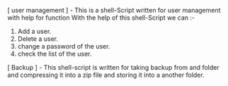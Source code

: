  [ user management ] -
This is a shell-Script written for user management with help for function
With the help of this shell-Script we can :-
1. Add a user.
2. Delete a user.
3. change a password of the user.
4. check the list of the user.


 [ Backup ] -
This shell-script is written for taking backup from and folder and compressing it 
into a zip file and storing it into a another folder.
